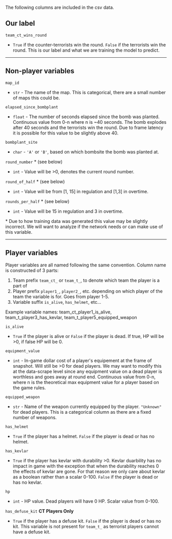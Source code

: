 The following columns are included in the csv data.

## Our label
`team_ct_wins_round`
- `True` if the counter-terrorists win the round. `False` if the terrorists win the round. This is our label and what we are training the model to predict.

---

## Non-player variables

`map_id`
- `str` - The name of the map. This is categorical, there are a small number of maps this could be.

`elapsed_since_bombplant`
- `float` - The number of seconds elapsed since the bomb was planted. Continuous value from 0-n where n is ~40 seconds. The bomb explodes after 40 seconds and the terrorists win the round. Due to frame latency it is possible for this value to be slightly above 40.

`bombplant_site`
- `char` - `'A'` or `'B'`, based on which bombsite the bomb was planted at.

`round_number` * (see below)
- `int` - Value will be >0, denotes the current round number.

`round_of_half` * (see below)
- `int` - Value will be from [1, 15] in regulation and [1,3] in overtime.

`rounds_per_half` * (see below)
- `int` - Value will be 15 in regulation and 3 in overtime.

\*  Due to how training data was generated this value may be slightly incorrect. We will want to analyze if the network needs or can make use of this variable.

---

## Player variables
Player variables are all named following the same convention. Column name is constructed of 3 parts:
1. Team prefix `team_ct_` or `team_t_`, to denote which team the player is a part of
2. Player prefix `player1_`, `player2_`, etc. depending on which player of the team the variable is for. Goes from player 1-5.
3. Variable suffix `is_alive`, `has_helmet`, etc...

Example variable names: team_ct_player1_is_alive, team_t_player3_has_kevlar, team_t_player5_equipped_weapon

`is_alive`
- `True` if the player is alive or `False` if the player is dead. If true, HP will be >0, if false HP will be 0.

`equipment_value`
- `int` - In-game dollar cost of a player's equipement at the frame of snapshot. Will still be >0 for dead players. We may want to modify this at the data-scrape level since any equipment value on a dead player is worthless and goes away at round end. Continuous value from 0-n, where n is the theoretical max equipment value for a player based on the game rules.

`equipped_weapon`
- `str` - Name of the weapon currently equipped by the player. `"Unknown"` for dead players. This is a categorical column as there are a fixed number of weapons.

`has_helmet`
- `True` if the player has a helmet. `False` if the player is dead or has no helmet.

`has_kevlar`
- `True` if the player has kevlar with durability >0. Kevlar duarbility has no impact in game with the exception that when the durability reaches 0 the effects of kevlar are gone. For that reason we only care about kevlar as a boolean rather than a scalar 0-100. `False` if the player is dead or has no kevlar.

`hp`
- `int` - HP value. Dead players will have 0 HP. Scalar value from 0-100.

`has_defuse_kit` **CT Players Only**
- `True` if the player has a defuse kit. `False` if the player is dead or has no kit. This variable is not present for `team_t_` as terrorist players cannot have a defuse kit.
